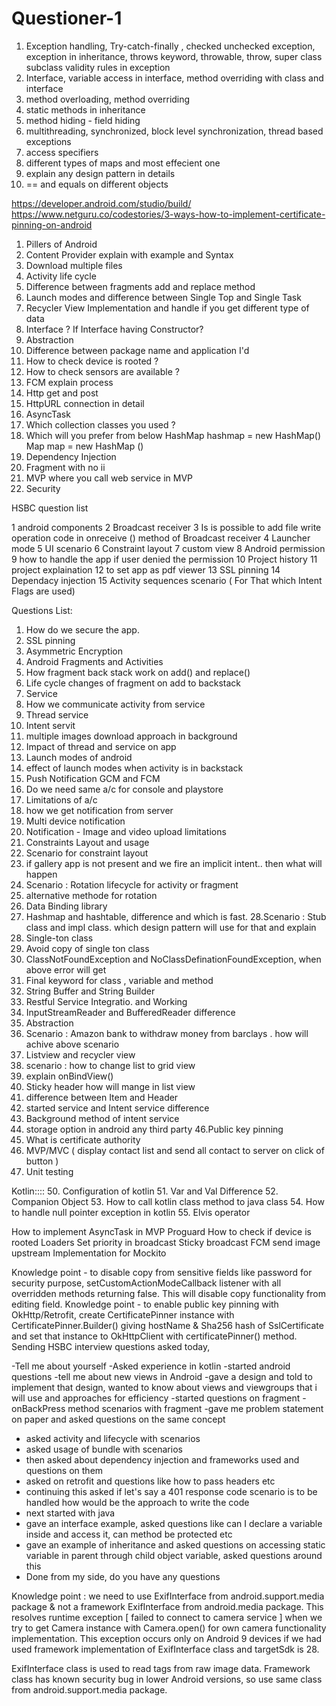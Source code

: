 # Questioner-1

1) Exception handling,
Try-catch-finally , checked unchecked exception, exception in inheritance, throws keyword, throwable, throw, super class subclass validity rules in exception
2) Interface, variable access in interface, method overriding with class and interface
3) method overloading, method overriding
4) static methods in inheritance
5) method hiding - field hiding
6) multithreading, synchronized, block level synchronization, thread based exceptions
7) access specifiers
8) different types of maps and most effecient one
9) explain any design pattern in details
10) == and equals on different objects

https://developer.android.com/studio/build/
https://www.netguru.co/codestories/3-ways-how-to-implement-certificate-pinning-on-android

1) Pillers of Android
2) Content Provider explain with example and Syntax
3) Download multiple files 
4) Activity life cycle
5) Difference between fragments add and replace method
6) Launch modes and difference between Single Top and Single Task
7) Recycler View Implementation and handle if you get different type of data
8) Interface ? If Interface having Constructor?
9) Abstraction
10) Difference between package name and application I'd
11) How to check device is rooted ?
12) How to check sensors are available ?
13) FCM explain process
14) Http get and post
15) HttpURL connection in detail
16) AsyncTask
17) Which collection classes you used ?
18) Which will you prefer from below
HashMap hashmap = new HashMap()
Map map = new HashMap ()
19) Dependency Injection
20) Fragment with no ii
21) MVP where you call web service in MVP
22) Security

HSBC question list 

1 android components
2 Broadcast receiver 
3 Is is possible to add file write operation code in onreceive () method of Broadcast receiver
4 Launcher mode
5 UI scenario 
6 Constraint layout
7 custom view
8 Android permission
9 how to handle the app if user denied the permission
10 Project history
11 project explaination
12  to set app as pdf viewer
13 SSL pinning
14 Dependacy injection
15 Activity sequences scenario ( For That which Intent Flags are used)

Questions List: 
1. How do we secure the app.
2. SSL pinning
3. Asymmetric Encryption
4. Android Fragments and Activities
5. How fragment back stack work on add() and replace()
6. Life cycle changes of fragment on add to backstack
7. Service 
8. How we communicate activity from service
9. Thread service
10. Intent servit
11. multiple images download approach in background
12. Impact of thread and service on app
13. Launch modes of android
14. effect of launch modes when activity is in backstack
15. Push Notification
       GCM and FCM
16. Do we need same a/c for console and playstore
17. Limitations of a/c
18. how we get notification from server
19. Multi device notification
20. Notification - Image and video upload limitations
21. Constraints Layout and usage
22. Scenario for constraint layout
23. if gallery app is not present and we fire an implicit intent.. then what will happen
24. Scenario : Rotation lifecycle for activity or fragment
25. alternative methode for rotation
26. Data Binding library
27. Hashmap and hashtable, difference and which is fast.
28.Scenario : Stub class and impl class. which design pattern will use for that and explain
29. Single-ton class 
30. Avoid copy of single ton class
31. ClassNotFoundException and NoClassDefinationFoundException, when above error will get
32. Final keyword for class , variable and method
33. String Buffer and String Builder
34. Restful Service Integratio. and Working
35. InputStreamReader and BufferedReader difference
36. Abstraction 
37. Scenario : Amazon bank to withdraw money from barclays . how will achive above scenario
38. Listview and recycler view
39. scenario : how to change list to grid view
40. explain onBindView()
41. Sticky header how will mange in list view
42. difference between Item and Header
43. started service and Intent service difference
44. Background method of intent service
45. storage option in android any third party 
46.Public key pinning
47. What is certificate authority
48. MVP/MVC ( display contact list and send all contact to server on click of button )
49. Unit testing

Kotlin::::
50. Configuration of kotlin
51. Var and Val Difference
52. Companion Object
53. How to call kotlin class method to java class
54. How to handle null pointer exception in kotlin
55. Elvis operator

How to implement AsyncTask in MVP
Proguard
How to check if device is rooted
Loaders
Set priority in broadcast
Sticky broadcast
FCM send image upstream
Implementation for Mockito

Knowledge point - to disable copy from sensitive fields like password for security purpose, setCustomActionModeCallback listener with all overridden methods returning false.
This will disable copy functionality from editing field.
Knowledge point - to enable public key pinning with OkHttp/Retrofit, create CertificatePinner instance with CertificatePinner.Builder() giving hostName & Sha256 hash of SslCertificate and set that instance to OkHttpClient with certificatePinner() method.
Sending HSBC interview questions asked today,

-Tell me about yourself 
-Asked experience in kotlin 
-started android questions
-tell me about new views in Android 
-gave a design and told to implement that design, wanted to know about views and viewgroups that i will use and approaches for efficiency
-started questions on fragment 
-onBackPress method scenarios with fragment
-gave me problem statement on paper and asked questions on the same concept
- asked activity and lifecycle with scenarios 
- asked usage of bundle with scenarios
- then asked about dependency injection and frameworks used and questions on them
- asked on retrofit and questions like how to pass headers etc
- continuing this asked if let's say a 401 response code scenario is to be handled how would be the approach to write the code
- next started with java 
- gave an interface example, asked questions like can I declare a variable inside and access it,  can method be protected etc
- gave an example of inheritance and asked questions on accessing static variable in parent through child object variable, asked questions around this
- Done from my side, do you have any questions

Knowledge point : we need to use ExifInterface from android.support.media package & not a framework ExifInterface from android.media package. This resolves runtime exception [ failed to connect to camera service ] when we try to get Camera instance with Camera.open() for own camera functionality implementation. This exception occurs only on Android 9 devices if we had used framework implementation of ExifInterface class and targetSdk is 28.

ExifInterface class is used to read tags from raw image data. Framework class has known security bug in lower Android versions, so use same class from android.support.media package.
